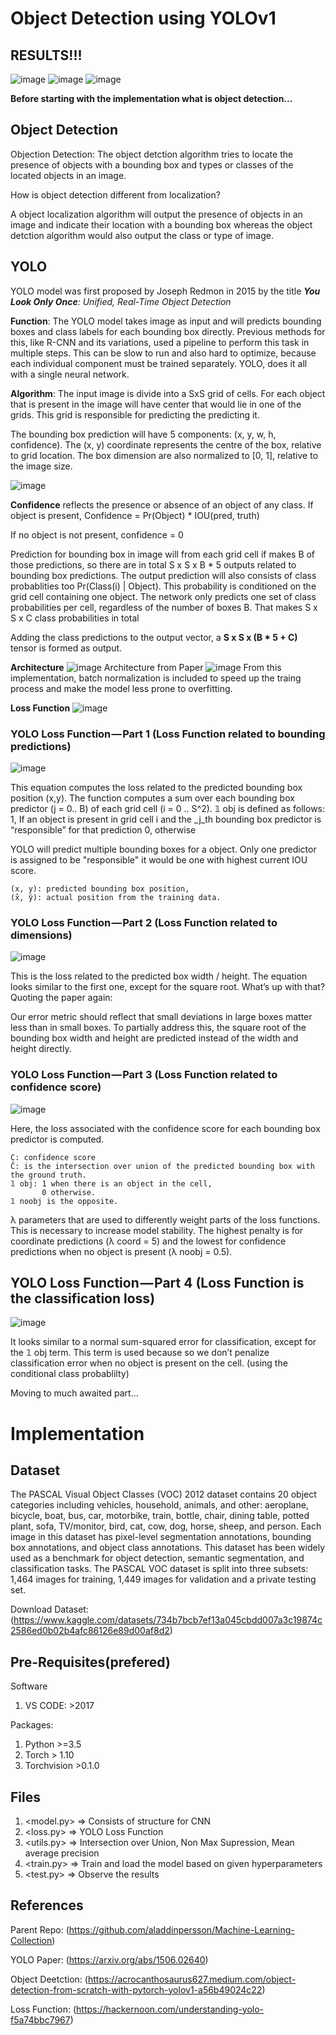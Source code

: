 # Object Detection using YOLOv1 

## RESULTS!!!
![image](https://user-images.githubusercontent.com/117746681/224552837-b5539e57-96c6-4c46-99ae-eebd8d61546d.png)
![image](https://user-images.githubusercontent.com/117746681/224552590-502db736-0412-4823-ad5b-c92555d9d848.png)
![image](https://user-images.githubusercontent.com/117746681/224552639-9addc03a-7649-4013-acce-545103c2e4dd.png)

**Before starting with the implementation what is object detection...**

## Object Detection
Objection Detection: The object detction algorithm tries to locate the presence of objects with a bounding box and types or classes of the located objects in an image.

How is object detection different from localization?

A object localization algorithm will output the presence of objects in an image and indicate their location with a bounding box whereas the object detction algorithm would also output the class or type of image.

## YOLO
YOLO model was first proposed by Joseph Redmon in 2015 by the title ***You Look Only Once**: Unified, Real-Time Object Detection* 

**Function**: The YOLO model takes image as input and will predicts bounding boxes and class labels for each bounding box directly.
Previous methods for this, like R-CNN and its variations, used a pipeline to perform this task in multiple steps. This can be slow to run and also hard to optimize, because each individual component must be trained separately. YOLO, does it all with a single neural network. 

**Algorithm**: 
The input image is divide into a SxS grid of cells. For each object that is present in the image will have center that would lie in one of the grids. This grid is responsible for predicting the predicting it.

The bounding box prediction will have 5 components: (x, y, w, h, confidence).
The (x, y) coordinate represents the centre of the box, relative to grid location. The box dimension are also normalized to [0, 1], relative to the image size.

![image](https://user-images.githubusercontent.com/117746681/224551361-b9cb402f-a072-49e0-81b5-874fee82d943.png)

**Confidence** reflects the presence or absence of an object of any class.
If object is present,
Confidence = Pr(Object) * IOU(pred, truth) 

If no object is not present,
confidence = 0

Prediction for bounding box in image will from each grid cell if makes B of those predictions, so there are in total S x S x B * 5 outputs related to bounding box predictions.
The output prediction will also consists of class probablities too  Pr(Class(i) | Object). This probability is conditioned on the grid cell containing one object. The network only predicts one set of class probabilities per cell, regardless of the number of boxes B. That makes S x S x C class probabilities in total

Adding the class predictions to the output vector, a **S x S x (B * 5 + C)** tensor is formed as output.

**Architecture**
![image](https://user-images.githubusercontent.com/117746681/224551462-8b1cd046-dd9c-483b-92b6-028ba2ee7490.png)
Architecture from Paper
![image](https://user-images.githubusercontent.com/117746681/224551429-4df08f90-363e-4656-84b5-6f66fa74c65f.png)
From this implementation, batch normalization is included to speed up the traing process and make the model less prone to overfitting.

**Loss Function**
![image](https://user-images.githubusercontent.com/117746681/224551559-bbc92048-c2c6-47c5-9907-2eb09246842c.png)

### YOLO Loss Function — Part 1 (Loss Function related to bounding predictions)
![image](https://user-images.githubusercontent.com/117746681/224551598-fe8cf46a-a2e7-4550-a09e-51ad50cc4aa3.png)

This equation computes the loss related to the predicted bounding box position (x,y). The function computes a sum over each bounding box predictor (j = 0.. B) of each grid cell (i = 0 .. S^2). 𝟙 obj is defined as follows:
1, If an object is present in grid cell i and the _j_th bounding box predictor is “responsible” for that prediction
0, otherwise

YOLO will predict multiple bounding boxes for a object. Only one predictor is assigned to be "responsible" it would be one with highest current IOU score.

    (x, y): predicted bounding box position,
    (x̂, ŷ): actual position from the training data.

### YOLO Loss Function — Part 2 (Loss Function related to dimensions)
![image](https://user-images.githubusercontent.com/117746681/224551618-9755f2a7-845d-4e62-8967-f7a22788a6c5.png)

This is the loss related to the predicted box width / height. The equation looks similar to the first one, except for the square root. What’s up with that? Quoting the paper again:

Our error metric should reflect that small deviations in large boxes matter less than in small boxes. To partially address this, the square root of the bounding box width and height are predicted instead of the width and height directly.

### YOLO Loss Function — Part 3 (Loss Function related to confidence score)
![image](https://user-images.githubusercontent.com/117746681/224551654-4a38bd90-8f9a-47e5-85a1-92f7eb21a7ed.png)

Here, the loss associated with the confidence score for each bounding box predictor is computed. 

    C: confidence score 
    Ĉ: is the intersection over union of the predicted bounding box with the ground truth.
    𝟙 obj: 1 when there is an object in the cell, 
           0 otherwise. 
    𝟙 noobj is the opposite.

λ parameters that are used to differently weight parts of the loss functions. This is necessary to increase model stability. The highest penalty is for coordinate predictions (λ coord = 5) and the lowest for confidence predictions when no object is present (λ noobj = 0.5).

## YOLO Loss Function — Part 4 (Loss Function is the classification loss)
![image](https://user-images.githubusercontent.com/117746681/224551686-f59c70b4-a15a-4a99-9141-58c1e52724e5.png)

It looks similar to a normal sum-squared error for classification, except for the 𝟙 obj term. This term is used because so we don’t penalize classification error when no object is present on the cell. (using the conditional class probablilty)

Moving to much awaited part...

# Implementation

## Dataset
The PASCAL Visual Object Classes (VOC) 2012 dataset contains 20 object categories including vehicles, household, animals, and other: aeroplane, bicycle, boat, bus, car, motorbike, train, bottle, chair, dining table, potted plant, sofa, TV/monitor, bird, cat, cow, dog, horse, sheep, and person. 
Each image in this dataset has pixel-level segmentation annotations, bounding box annotations, and object class annotations. This dataset has been widely used as a benchmark for object detection, semantic segmentation, and classification tasks. The PASCAL VOC dataset is split into three subsets: 1,464 images for training, 1,449 images for validation and a private testing set.

Download Dataset: (https://www.kaggle.com/datasets/734b7bcb7ef13a045cbdd007a3c19874c2586ed0b02b4afc86126e89d00af8d2)

## Pre-Requisites(prefered)
Software
1. VS CODE: >2017

Packages:
1. Python >=3.5
2. Torch > 1.10
3. Torchvision >0.1.0

## Files
1. <model.py>  => Consists of structure for CNN
2. <loss.py>  => YOLO Loss Function
3. <utils.py> => Intersection over Union, Non Max Supression, Mean average precision 
4. <train.py> => Train and load the model based on given hyperparameters
5. <test.py>  => Observe the results

## References
Parent Repo: (https://github.com/aladdinpersson/Machine-Learning-Collection)

YOLO Paper: (https://arxiv.org/abs/1506.02640)

Object Deetction: (https://acrocanthosaurus627.medium.com/object-detection-from-scratch-with-pytorch-yolov1-a56b49024c22)

Loss Function: (https://hackernoon.com/understanding-yolo-f5a74bbc7967)
